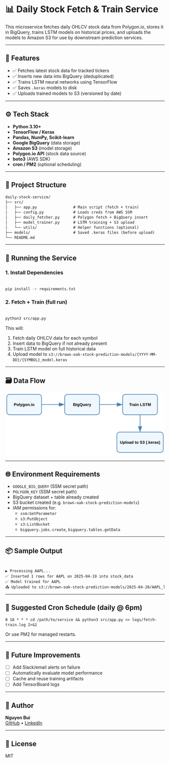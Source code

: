 # 📊 Daily Stock Fetch & Train Service

This microservice fetches daily OHLCV stock data from Polygon.io, stores it in BigQuery, trains LSTM models on historical prices, and uploads the models to Amazon S3 for use by downstream prediction services.

---

## 🚀 Features

- ✅ Fetches latest stock data for tracked tickers
- ✅ Inserts new data into BigQuery (deduplicated)
- ✅ Trains LSTM neural networks using TensorFlow
- ✅ Saves `.keras` models to disk
- ✅ Uploads trained models to S3 (versioned by date)

---

## ⚙️ Tech Stack

- **Python 3.10+**
- **TensorFlow / Keras**
- **Pandas, NumPy, Scikit-learn**
- **Google BigQuery** (data storage)
- **Amazon S3** (model storage)
- **Polygon.io API** (stock data source)
- **boto3** (AWS SDK)
- **cron / PM2** (optional scheduling)

---

## 📂 Project Structure

```
daily-stock-service/
├── src/
│   ├── app.py                # Main script (fetch + train)
│   ├── config.py             # Loads creds from AWS SSM
│   ├── daily_fetcher.py      # Polygon fetch + BigQuery insert
│   ├── model_trainer.py      # LSTM training + S3 upload
│   └── utils/                # Helper functions (optional)
├── models/                   # Saved .keras files (before upload)
└── README.md
```

---

## 🧪 Running the Service

### 1. Install Dependencies

```bash

pip install -r requirements.txt
```

### 2. Fetch + Train (full run)

```bash

python3 src/app.py
```

This will:
1. Fetch daily OHLCV data for each symbol
2. Insert data to BigQuery if not already present
3. Train LSTM model on full historical data
4. Upload model to `s3://brown-oak-stock-prediction-models/{YYYY-MM-DD}/{SYMBOL}_model.keras`

---

## 🗃️ Data Flow

![Brown Oak Architecture](../../assets/daily-stock-service-data-flow.svg)

---

## 🌐 Environment Requirements

- `GOOGLE_BIG_QUERY` (SSM secret path)
- `POLYGON_KEY` (SSM secret path)
- BigQuery dataset + table already created
- S3 bucket created (e.g. `brown-oak-stock-prediction-models`)
- IAM permissions for:
  - `ssm:GetParameter`
  - `s3:PutObject`
  - `s3:ListBucket`
  - `bigquery.jobs.create`, `bigquery.tables.getData`

---

## 📦 Sample Output

```bash

▶️ Processing AAPL...
✅ Inserted 1 rows for AAPL on 2025-04-19 into stock_data
✅ Model trained for AAPL
📤 Uploaded to s3://brown-oak-stock-prediction-models/2025-04-20/AAPL_lstm_model.keras
```

---

## 📅 Suggested Cron Schedule (daily @ 6pm)

```cron
0 18 * * * cd /path/to/service && python3 src/app.py >> logs/fetch-train.log 2>&1
```

Or use PM2 for managed restarts.

---

## 🧠 Future Improvements

- [ ] Add Slack/email alerts on failure
- [ ] Automatically evaluate model performance
- [ ] Cache and reuse training artifacts
- [ ] Add TensorBoard logs

---

## 👤 Author

**Nguyen Bui**  
[GitHub](https://github.com/Jackbui96) • [LinkedIn](https://www.linkedin.com/in/jackbui96)

---

## 📘 License

MIT
